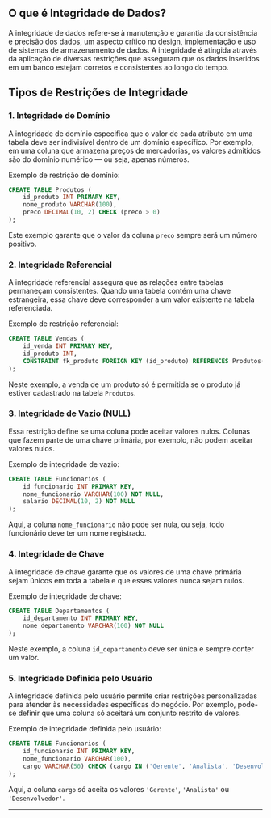 
## O que é Integridade de Dados?
A integridade de dados refere-se à manutenção e garantia da consistência e precisão dos dados, um aspecto crítico no design, implementação e uso de sistemas de armazenamento de dados. A integridade é atingida através da aplicação de diversas restrições que asseguram que os dados inseridos em um banco estejam corretos e consistentes ao longo do tempo.

## Tipos de Restrições de Integridade

### 1. Integridade de Domínio
A integridade de domínio especifica que o valor de cada atributo em uma tabela deve ser indivisível dentro de um domínio específico. Por exemplo, em uma coluna que armazena preços de mercadorias, os valores admitidos são do domínio numérico — ou seja, apenas números.

Exemplo de restrição de domínio:
```sql
CREATE TABLE Produtos (
    id_produto INT PRIMARY KEY,
    nome_produto VARCHAR(100),
    preco DECIMAL(10, 2) CHECK (preco > 0)
);
```
Este exemplo garante que o valor da coluna `preco` sempre será um número positivo.

### 2. Integridade Referencial
A integridade referencial assegura que as relações entre tabelas permaneçam consistentes. Quando uma tabela contém uma chave estrangeira, essa chave deve corresponder a um valor existente na tabela referenciada.

Exemplo de restrição referencial:
```sql
CREATE TABLE Vendas (
    id_venda INT PRIMARY KEY,
    id_produto INT,
    CONSTRAINT fk_produto FOREIGN KEY (id_produto) REFERENCES Produtos(id_produto)
);
```
Neste exemplo, a venda de um produto só é permitida se o produto já estiver cadastrado na tabela `Produtos`.

### 3. Integridade de Vazio (NULL)
Essa restrição define se uma coluna pode aceitar valores nulos. Colunas que fazem parte de uma chave primária, por exemplo, não podem aceitar valores nulos.

Exemplo de integridade de vazio:
```sql
CREATE TABLE Funcionarios (
    id_funcionario INT PRIMARY KEY,
    nome_funcionario VARCHAR(100) NOT NULL,
    salario DECIMAL(10, 2) NOT NULL
);
```
Aqui, a coluna `nome_funcionario` não pode ser nula, ou seja, todo funcionário deve ter um nome registrado.

### 4. Integridade de Chave
A integridade de chave garante que os valores de uma chave primária sejam únicos em toda a tabela e que esses valores nunca sejam nulos.

Exemplo de integridade de chave:
```sql
CREATE TABLE Departamentos (
    id_departamento INT PRIMARY KEY,
    nome_departamento VARCHAR(100) NOT NULL
);
```
Neste exemplo, a coluna `id_departamento` deve ser única e sempre conter um valor.

### 5. Integridade Definida pelo Usuário
A integridade definida pelo usuário permite criar restrições personalizadas para atender às necessidades específicas do negócio. Por exemplo, pode-se definir que uma coluna só aceitará um conjunto restrito de valores.

Exemplo de integridade definida pelo usuário:
```sql
CREATE TABLE Funcionarios (
    id_funcionario INT PRIMARY KEY,
    nome_funcionario VARCHAR(100),
    cargo VARCHAR(50) CHECK (cargo IN ('Gerente', 'Analista', 'Desenvolvedor'))
);
```
Aqui, a coluna `cargo` só aceita os valores `'Gerente'`, `'Analista'` ou `'Desenvolvedor'`.

---
